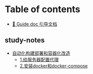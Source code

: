 # Table of contents

* [🤔 Guide doc 引导文档](README.md)

## study-notes

* [自动化构建部署和容器化改造](study-notes/zi-dong-hua-gou-jian-bu-shu-he-rong-qi-hua-gai-zao/README.md)
  * [1.给服务器配置代理](study-notes/zi-dong-hua-gou-jian-bu-shu-he-rong-qi-hua-gai-zao/1.-gei-fu-wu-qi-pei-zhi-dai-li.md)
  * [2.安装docker和docker-compose](study-notes/zi-dong-hua-gou-jian-bu-shu-he-rong-qi-hua-gai-zao/2.-an-zhuang-docker-he-dockercompose.md)
